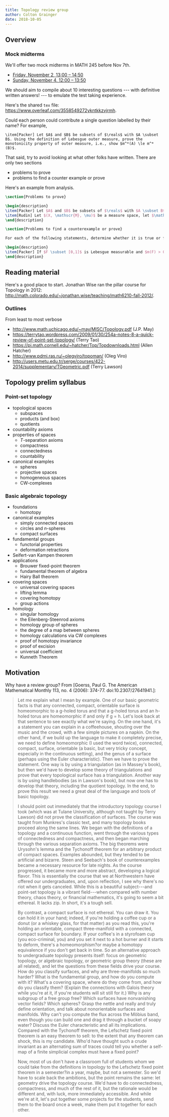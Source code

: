 ```yaml
---
title: Topology review group
author: Colton Grainger
date: 2018-10-05
---
```


## Overview

### Mock midterms

We'll offer two mock midterms in MATH 245 before Nov 7th.

- [Friday, November 2, 13:00 – 14:50](https://calendar.google.com/event?action=TEMPLATE&tmeid=MDAwcTltN20zOW9rbzFqcGRwbGpxcThtcjYgY29ncjQ2NDNAY29sb3JhZG8uZWR1&tmsrc=cogr4643%40colorado.edu)
- [Sunday, November 4, 12:00 – 13:50](https://calendar.google.com/event?action=TEMPLATE&tmeid=NXBiMmx1bGVlY291bWIwZm85ajllbmJtY2MgY29ncjQ2NDNAY29sb3JhZG8uZWR1&tmsrc=cogr4643%40colorado.edu)

We should aim to compile about 10 interesting questions --- with definitive written answers! --- to emulate the test taking experience. 

Here's the shared `tex` file: <https://www.overleaf.com/3558549272ykntkkzvjrmh>.

Could each person could contribute a single question labelled by their name? For example,

    \item[Packer] Let $A$ and $B$ be subsets of $\reals$ with $A \subset B$. Using the definition of Lebesgue outer measure, prove the monotonicity property of outer measure, i.e., show $m^*(A) \le m^*(B)$.

That said, try to avoid looking at what other folks have written. There are only two sections

- problems to prove
- problems to find a counter example or prove

Here's an example from analysis.

```latex
\section{Problems to prove}

\begin{description}
\item[Packer] Let $A$ and $B$ be subsets of $\reals$ with $A \subset B$. Using the definition of Lebesgue outer measure, prove the monotonicity property of outer measure, i.e., show $m^*(A) \le m^*(B)$.
\item[Rudin] Let $(X, \mathscr{M}, \mu)$ be a measure space, let $\mathscr{M}^*$ be the collection of all $E \subset X$ for which there exist sets $A$ and $B$ in $\mathscr{M}$ such that $A \subset E \subset B$ and $\mu(B \setminus A) = 0$, and define $\mu(E) = \mu(A)$ in this situation. Prove $\mathscr{M}^*$ is a $\sigma$-algebra.
\end{description}

\section{Problems to find a counterexample or prove}

For each of the following statements, determine whether it is true or false. If it is true, prove it. If it is false, give a counterexample.

\begin{description}
\item[Packer] If $F \subset [0,1]$ is Lebesgue measurable and $m(F) > 0$, then $F$ contains an open interval.
\end{description}
```

## Reading material

Here's a good place to start. Jonathan Wise ran the pillar course for Topology in 2012: <http://math.colorado.edu/~jonathan.wise/teaching/math6210-fall-2012/>.

### Outlines

From least to most verbose

- <http://www.math.uchicago.edu/~may/MISC/Topology.pdf> (J.P. May)
- <https://terrytao.wordpress.com/2009/01/30/254a-notes-8-a-quick-review-of-point-set-topology/> (Terry Tao)
- <https://pi.math.cornell.edu/~hatcher/Top/Topdownloads.html> (Allen Hatcher)
- <http://www.pdmi.ras.ru/~olegviro/topoman/> (Oleg Viro)
- <http://users.metu.edu.tr/serge/courses/422-2014/supplementary/TGeometric.pdf> (Terry Lawson)

## Topology prelim syllabus

### Point-set topology

- topological spaces
    - subspaces
    - products (and box)
    - quotients
- countability axioms
- properties of spaces
    - $T$-separation axioms
    - compactness
    - connectedness
    - countability
- canonical examples
    - spheres
    - projective spaces
    - homogeneous spaces
    - CW-complexes

### Basic algebraic topology

- foundations
    - homotopy
- canonical examples
    - simply connected spaces
    - circles and $n$-spheres
    - compact surfaces
- fundamental groups
    - functorial properties
    - deformation retractions
- Seifert-van Kampen theorem
- applications
    - Brouwer fixed-point theorem
    - fundamental theorem of algebra
    - Hairy Ball theorem
- covering spaces
    - universal covering spaces
    - lifting lemma
    - covering homotopy
    - group actions
- homology
    - singular homology
    - the Eilenberg-Steenrod axioms
    - homology group of spheres
    - the degree of a map between spheres
    - homology calculations via CW complexes
    - proof of homotopy invariance
    - proof of excision
    - universal coefficient 
    - Kunneth Theorem

## Motivation

Why have a review group? From [Goerss, Paul G. The American Mathematical Monthly 113, no. 4 (2006): 374-77. doi:10.2307/27641941.]:

> Let me explain what I mean by example. One of our basic geometric facts is that any connected, compact, orientable surface is homeomorphic to a g-holed torus and that a g-holed torus and an h-holed torus are homeomorphic if and only if g = h. Let's look back at that sentence to see exactly what we're saying. On the one hand, it's a statement you can explain in a coffeehouse, shouting over the music and the crowd, with a few simple pictures on a napkin. On the other hand, if we build up the language to make it completely precise, we need to define homeomorphic (I used the word twice), connected, compact, surface, orientable (a basic, but very tricky concept, especially in the continuous setting), and the genus of a surface (perhaps using the Euler characteristic). Then we have to prove the statement. One way is by using a triangulation (as in Massey's book), but then we'd have to develop some theory of triangulations and prove that every topological surface has a triangulation. Another way is by using handlebodies (as in Lawson's book), but now one has to develop that theory, including the quotient topology. In the end, to prove this result we need a great deal of the language and tools of basic topology.
>
>  I should point out immediately that the introductory topology course I took (which was at Tulane University, although not taught by Terry Lawson) did not prove the classification of surfaces. The course was taught from Munkres's classic text, and many topology books proceed along the same lines. We began with the definitions of a topology and a continuous function, went through the various types of connectedness and compactness, and then began marching through the various separation axioms. The big theorems were Urysohn's lemma and the Tychonoff theorem for an arbitrary product of compact spaces. Examples abounded, but they tended to be artificial and bizarre. Steen and Seebach's book of counterexamples became a necessary resource for late nights. As the course progressed, it became more and more abstract, developing a logical flavor. This is essentially the course that we at Northwestern have offered our undergraduates, and, upon reflection, I see why there's no riot when it gets canceled. While this is a beautiful subject---and point-set topology is a vibrant field---when compared with number theory, chaos theory, or financial mathematics, it's going to seem a bit ethereal. It lacks zip. In short, it's a tough sell. 
>
> By contrast, a compact surface is not ethereal. You can draw it. You can hold it in your hand; indeed, if you're holding a coffee cup or a donut (or a whiskey glass, for that matter) as you read this, you're holding an orientable, compact three-manifold with a connected, compact surface for boundary. If your coffee's in a styrofoam cup (you eco-criminal, you) and you set it next to a hot burner and it starts to deform, there's a homeomorphism?or maybe a homotopy equivalence if you don't get back in time. So an alternative approach to undergraduate topology presents itself: focus on geometric topology, or algebraic topology, or geometric group theory (these are all related), and let the questions from these fields drive your course. How do you classify surfaces, and why are three-manifolds so much harder? What is the fundamental group, and how do you compute with it? What's a covering space, where do they come from, and how do you classify them? (Explain the connections with Galois theory while you're at it, if you're students will sit still for it.) Why is any subgroup of a free group free? Which surfaces have nonvanishing vector fields? Which spheres? Grasp the nettle and really and truly define orientation, and talk about nonorientable surfaces and manifolds. Why can't you compute the flux across the Möbius band, even though you can build one and drag it through a bucket of soapy water? Discuss the Euler characteristic and all its implications. Compared with the Tychonoff theorem, the Lefschetz fixed point theorem is an easy theorem to sell: to the extent that any theorem can shock, this is my candidate. Who'd have thought such a crude invariant as an alternating sum of traces could tell you whether a self-map of a finite simplicial complex must have a fixed point?
>
> Now, most of us don't have a classroom full of students whom we could take from the definitions in topology to the Lefschetz fixed point theorem in a semester?in a year, maybe, but not a semester. So we'd have to scale back the ambitions, but the point remains the same: let geometry drive the topology course. We'd have to do connectedness, compactness, and much of the rest of it, but the rationale would be different and, with luck, more immediately accessible. And while we're at it, let's put together some projects for the students, send them to the board once a week, make them put it together for each other.
